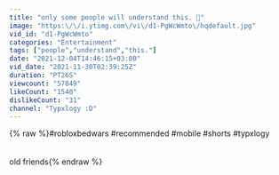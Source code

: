 ```yaml
---
title: "only some people will understand this. 🥲"
image: "https:\/\/i.ytimg.com\/vi\/d1-PgWcWmto\/hqdefault.jpg"
vid_id: "d1-PgWcWmto"
categories: "Entertainment"
tags: ["people","understand","this."]
date: "2021-12-04T14:46:15+03:00"
vid_date: "2021-11-30T02:39:25Z"
duration: "PT26S"
viewcount: "57849"
likeCount: "1540"
dislikeCount: "31"
channel: "Typxlogy :D"
---
```

{% raw %}#robloxbedwars #recommended #mobile #shorts #typxlogy <br /><br /><br />old friends{% endraw %}
